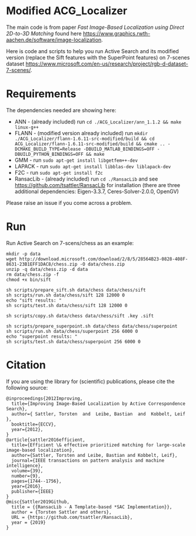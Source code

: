 # Modified ACG_Localizer

The main code is from paper *Fast Image-Based Localization using Direct 2D-to-3D Matching* found here https://www.graphics.rwth-aachen.de/software/image-localization.

Here is code and scripts to help you run Active Search and its modified version (replace the Sift features with the SuperPoint features) on 7-scenes dataset https://www.microsoft.com/en-us/research/project/rgb-d-dataset-7-scenes/.



# Requirements

The dependencies needed are showing here:

  - ANN - (already included) run `cd ./ACG_Localizer/ann_1.1.2 && make linux-g++`
  - FLANN - (modified version already included) run `mkdir ./ACG_Localizer/flann-1.6.11-src-modified/build && cd ACG_Localizer/flann-1.6.11-src-modified/build && cmake .. -DCMAKE_BUILD_TYPE=Release -DBUILD_MATLAB_BINDINGS=OFF -DBUILD_PYTHON_BINDINGS=OFF && make`
  - GMM - run `sudo apt-get install libgetfem++-dev`
  - LAPACK  - run `sudo apt-get install libblas-dev liblapack-dev` 
  - F2C - run `sudo apt-get install f2c`
  - RansacLib - (already included) run `cd ./RansacLib` and see https://github.com/tsattler/RansacLib for installation (there are three additional dependencies: Eigen-3.3.7, Ceres-Solver-2.0.0, OpenGV)

Please raise an issue if you come across a problem.



# Run

Run Active Search on 7-scens/chess as an example:

```shell
mkdir -p data
wget http://download.microsoft.com/download/2/8/5/28564B23-0828-408F-8631-23B1EFF1DAC8/chess.zip -O data/chess.zip
unzip -q data/chess.zip -d data
rm data/chess.zip -f
chmod +x bin/sift

sh scripts/prepare_sift.sh data/chess data/chess/sift
sh scripts/run.sh data/chess/sift 128 12000 0
echo "sift results: "
sh scripts/test.sh data/chess/sift 128 12000 0

sh scripts/copy.sh data/chess data/chess/sift .key .sift

sh scripts/prepare_superpoint.sh data/chess data/chess/superpoint
sh scripts/run.sh data/chess/superpoint 256 6000 0
echo "superpoint results: "
sh scripts/test.sh data/chess/superpoint 256 6000 0
```



# Citation

If you are using the library for (scientific) publications, please cite the following source:

```
@inproceedings{2012Improving,
  title={Improving Image-Based Localization by Active Correspondence Search},
  author={ Sattler, Torsten  and  Leibe, Bastian  and  Kobbelt, Leif },
  booktitle={ECCV},
  year={2012},
}
@article{sattler2016efficient,
  title={Efficient \& effective prioritized matching for large-scale image-based localization},
  author={Sattler, Torsten and Leibe, Bastian and Kobbelt, Leif},
  journal={IEEE transactions on pattern analysis and machine intelligence},
  volume={39},
  number={9},
  pages={1744--1756},
  year={2016},
  publisher={IEEE}
}
@misc{Sattler2019Github,
  title = {{RansacLib - A Template-based *SAC Implementation}},
  author = {Torsten Sattler and others},
  URL = {https://github.com/tsattler/RansacLib},
  year = {2019}
}
```


